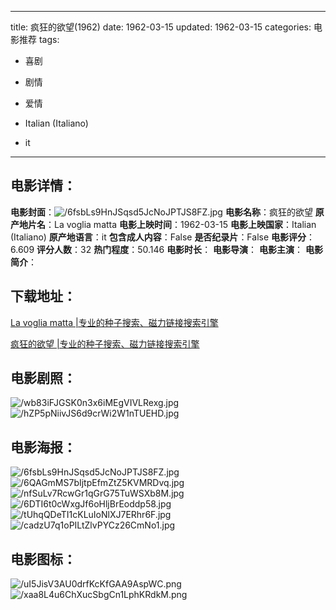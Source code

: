 
---
title: 疯狂的欲望(1962)
date: 1962-03-15
updated: 1962-03-15
categories: 电影推荐
tags:
- 喜剧
- 剧情
- 爱情

- Italian (Italiano)
- it
---


> 

## **电影详情**：

**电影封面**：<img src="https://image.tmdb.org/t/p/w200/6fsbLs9HnJSqsd5JcNoJPTJS8FZ.jpg" alt="/6fsbLs9HnJSqsd5JcNoJPTJS8FZ.jpg" title="/6fsbLs9HnJSqsd5JcNoJPTJS8FZ.jpg">
**电影名称**：疯狂的欲望
**原产地片名**：La voglia matta
**电影上映时间**：1962-03-15
**电影上映国家**：Italian (Italiano)
**原产地语言**：it
**包含成人内容**：False
**是否纪录片**：False
**电影评分**：6.609
**评分人数**：32
**热门程度**：50.146
**电影时长**：
**电影导演**：
**电影主演**：
**电影简介**：

## **下载地址**：
[La voglia matta |专业的种子搜索、磁力链接搜索引擎](https://movie.amd794.com:2083/?search=La%20voglia%20matta&ordering=&mode=match_phrase&page_size=10&page=1)

[疯狂的欲望 |专业的种子搜索、磁力链接搜索引擎](https://movie.amd794.com:2083/?search=%E7%96%AF%E7%8B%82%E7%9A%84%E6%AC%B2%E6%9C%9B&ordering=&mode=match_phrase&page_size=10&page=1)
 

## **电影剧照**：
<img src="https://image.tmdb.org/t/p/original/wb83iFJGSK0n3x6iMEgVIVLRexg.jpg" alt="/wb83iFJGSK0n3x6iMEgVIVLRexg.jpg" title="/wb83iFJGSK0n3x6iMEgVIVLRexg.jpg"><img src="https://image.tmdb.org/t/p/original/hZP5pNiivJS6d9crWi2W1nTUEHD.jpg" alt="/hZP5pNiivJS6d9crWi2W1nTUEHD.jpg" title="/hZP5pNiivJS6d9crWi2W1nTUEHD.jpg">

## **电影海报**：
<img src="https://image.tmdb.org/t/p/original/6fsbLs9HnJSqsd5JcNoJPTJS8FZ.jpg" alt="/6fsbLs9HnJSqsd5JcNoJPTJS8FZ.jpg" title="/6fsbLs9HnJSqsd5JcNoJPTJS8FZ.jpg"><img src="https://image.tmdb.org/t/p/original/6QAGmMS7bIjtpEfmZtZ5KVMRDvq.jpg" alt="/6QAGmMS7bIjtpEfmZtZ5KVMRDvq.jpg" title="/6QAGmMS7bIjtpEfmZtZ5KVMRDvq.jpg"><img src="https://image.tmdb.org/t/p/original/nfSuLv7RcwGr1qGrG75TuWSXb8M.jpg" alt="/nfSuLv7RcwGr1qGrG75TuWSXb8M.jpg" title="/nfSuLv7RcwGr1qGrG75TuWSXb8M.jpg"><img src="https://image.tmdb.org/t/p/original/6DTI6t0cWxgJf6oHljBrEoddp58.jpg" alt="/6DTI6t0cWxgJf6oHljBrEoddp58.jpg" title="/6DTI6t0cWxgJf6oHljBrEoddp58.jpg"><img src="https://image.tmdb.org/t/p/original/tUhqQDeTI1cKLuIoNlXJ7ERhr6F.jpg" alt="/tUhqQDeTI1cKLuIoNlXJ7ERhr6F.jpg" title="/tUhqQDeTI1cKLuIoNlXJ7ERhr6F.jpg"><img src="https://image.tmdb.org/t/p/original/cadzU7q1oPILtZlvPYCz26CmNo1.jpg" alt="/cadzU7q1oPILtZlvPYCz26CmNo1.jpg" title="/cadzU7q1oPILtZlvPYCz26CmNo1.jpg">

## **电影图标**：
<img src="https://image.tmdb.org/t/p/original/uI5JisV3AU0drfKcKfGAA9AspWC.png" alt="/uI5JisV3AU0drfKcKfGAA9AspWC.png" title="/uI5JisV3AU0drfKcKfGAA9AspWC.png"><img src="https://image.tmdb.org/t/p/original/xaa8L4u6ChXucSbgCn1LphKRdkM.png" alt="/xaa8L4u6ChXucSbgCn1LphKRdkM.png" title="/xaa8L4u6ChXucSbgCn1LphKRdkM.png">
